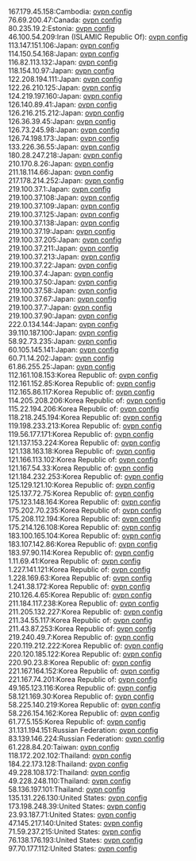 167.179.45.158:Cambodia: [ovpn config](vpn/167_179_45_158.ovpn)  
76.69.200.47:Canada: [ovpn config](vpn/76_69_200_47.ovpn)  
80.235.19.2:Estonia: [ovpn config](vpn/80_235_19_2.ovpn)  
46.100.54.209:Iran (ISLAMIC Republic Of): [ovpn config](vpn/46_100_54_209.ovpn)  
113.147.151.106:Japan: [ovpn config](vpn/113_147_151_106.ovpn)  
114.150.54.168:Japan: [ovpn config](vpn/114_150_54_168.ovpn)  
116.82.113.132:Japan: [ovpn config](vpn/116_82_113_132.ovpn)  
118.154.10.97:Japan: [ovpn config](vpn/118_154_10_97.ovpn)  
122.208.194.111:Japan: [ovpn config](vpn/122_208_194_111.ovpn)  
122.26.210.125:Japan: [ovpn config](vpn/122_26_210_125.ovpn)  
124.219.197.160:Japan: [ovpn config](vpn/124_219_197_160.ovpn)  
126.140.89.41:Japan: [ovpn config](vpn/126_140_89_41.ovpn)  
126.216.215.212:Japan: [ovpn config](vpn/126_216_215_212.ovpn)  
126.36.39.45:Japan: [ovpn config](vpn/126_36_39_45.ovpn)  
126.73.245.98:Japan: [ovpn config](vpn/126_73_245_98.ovpn)  
126.74.198.173:Japan: [ovpn config](vpn/126_74_198_173.ovpn)  
133.226.36.55:Japan: [ovpn config](vpn/133_226_36_55.ovpn)  
180.28.247.218:Japan: [ovpn config](vpn/180_28_247_218.ovpn)  
210.170.8.26:Japan: [ovpn config](vpn/210_170_8_26.ovpn)  
211.18.114.66:Japan: [ovpn config](vpn/211_18_114_66.ovpn)  
217.178.214.252:Japan: [ovpn config](vpn/217_178_214_252.ovpn)  
219.100.37.1:Japan: [ovpn config](vpn/219_100_37_1.ovpn)  
219.100.37.108:Japan: [ovpn config](vpn/219_100_37_108.ovpn)  
219.100.37.109:Japan: [ovpn config](vpn/219_100_37_109.ovpn)  
219.100.37.125:Japan: [ovpn config](vpn/219_100_37_125.ovpn)  
219.100.37.138:Japan: [ovpn config](vpn/219_100_37_138.ovpn)  
219.100.37.19:Japan: [ovpn config](vpn/219_100_37_19.ovpn)  
219.100.37.205:Japan: [ovpn config](vpn/219_100_37_205.ovpn)  
219.100.37.211:Japan: [ovpn config](vpn/219_100_37_211.ovpn)  
219.100.37.213:Japan: [ovpn config](vpn/219_100_37_213.ovpn)  
219.100.37.22:Japan: [ovpn config](vpn/219_100_37_22.ovpn)  
219.100.37.4:Japan: [ovpn config](vpn/219_100_37_4.ovpn)  
219.100.37.50:Japan: [ovpn config](vpn/219_100_37_50.ovpn)  
219.100.37.58:Japan: [ovpn config](vpn/219_100_37_58.ovpn)  
219.100.37.67:Japan: [ovpn config](vpn/219_100_37_67.ovpn)  
219.100.37.7:Japan: [ovpn config](vpn/219_100_37_7.ovpn)  
219.100.37.90:Japan: [ovpn config](vpn/219_100_37_90.ovpn)  
222.0.134.144:Japan: [ovpn config](vpn/222_0_134_144.ovpn)  
39.110.187.100:Japan: [ovpn config](vpn/39_110_187_100.ovpn)  
58.92.73.235:Japan: [ovpn config](vpn/58_92_73_235.ovpn)  
60.105.145.141:Japan: [ovpn config](vpn/60_105_145_141.ovpn)  
60.71.14.202:Japan: [ovpn config](vpn/60_71_14_202.ovpn)  
61.86.255.25:Japan: [ovpn config](vpn/61_86_255_25.ovpn)  
112.161.108.153:Korea Republic of: [ovpn config](vpn/112_161_108_153.ovpn)  
112.161.152.85:Korea Republic of: [ovpn config](vpn/112_161_152_85.ovpn)  
112.165.86.117:Korea Republic of: [ovpn config](vpn/112_165_86_117.ovpn)  
114.205.208.206:Korea Republic of: [ovpn config](vpn/114_205_208_206.ovpn)  
115.22.194.206:Korea Republic of: [ovpn config](vpn/115_22_194_206.ovpn)  
118.218.245.194:Korea Republic of: [ovpn config](vpn/118_218_245_194.ovpn)  
119.198.233.213:Korea Republic of: [ovpn config](vpn/119_198_233_213.ovpn)  
119.56.177.171:Korea Republic of: [ovpn config](vpn/119_56_177_171.ovpn)  
121.137.153.224:Korea Republic of: [ovpn config](vpn/121_137_153_224.ovpn)  
121.138.163.18:Korea Republic of: [ovpn config](vpn/121_138_163_18.ovpn)  
121.166.113.102:Korea Republic of: [ovpn config](vpn/121_166_113_102.ovpn)  
121.167.54.33:Korea Republic of: [ovpn config](vpn/121_167_54_33.ovpn)  
121.184.232.253:Korea Republic of: [ovpn config](vpn/121_184_232_253.ovpn)  
125.129.121.10:Korea Republic of: [ovpn config](vpn/125_129_121_10.ovpn)  
125.137.72.75:Korea Republic of: [ovpn config](vpn/125_137_72_75.ovpn)  
175.123.148.164:Korea Republic of: [ovpn config](vpn/175_123_148_164.ovpn)  
175.202.70.235:Korea Republic of: [ovpn config](vpn/175_202_70_235.ovpn)  
175.208.112.194:Korea Republic of: [ovpn config](vpn/175_208_112_194.ovpn)  
175.214.126.108:Korea Republic of: [ovpn config](vpn/175_214_126_108.ovpn)  
183.100.165.104:Korea Republic of: [ovpn config](vpn/183_100_165_104.ovpn)  
183.107.142.86:Korea Republic of: [ovpn config](vpn/183_107_142_86.ovpn)  
183.97.90.114:Korea Republic of: [ovpn config](vpn/183_97_90_114.ovpn)  
1.11.69.41:Korea Republic of: [ovpn config](vpn/1_11_69_41.ovpn)  
1.227.141.121:Korea Republic of: [ovpn config](vpn/1_227_141_121.ovpn)  
1.228.169.63:Korea Republic of: [ovpn config](vpn/1_228_169_63.ovpn)  
1.241.38.172:Korea Republic of: [ovpn config](vpn/1_241_38_172.ovpn)  
210.126.4.65:Korea Republic of: [ovpn config](vpn/210_126_4_65.ovpn)  
211.184.117.238:Korea Republic of: [ovpn config](vpn/211_184_117_238.ovpn)  
211.205.132.227:Korea Republic of: [ovpn config](vpn/211_205_132_227.ovpn)  
211.34.55.117:Korea Republic of: [ovpn config](vpn/211_34_55_117.ovpn)  
211.43.87.253:Korea Republic of: [ovpn config](vpn/211_43_87_253.ovpn)  
219.240.49.7:Korea Republic of: [ovpn config](vpn/219_240_49_7.ovpn)  
220.119.212.222:Korea Republic of: [ovpn config](vpn/220_119_212_222.ovpn)  
220.120.185.122:Korea Republic of: [ovpn config](vpn/220_120_185_122.ovpn)  
220.90.23.8:Korea Republic of: [ovpn config](vpn/220_90_23_8.ovpn)  
221.167.164.152:Korea Republic of: [ovpn config](vpn/221_167_164_152.ovpn)  
221.167.74.201:Korea Republic of: [ovpn config](vpn/221_167_74_201.ovpn)  
49.165.123.116:Korea Republic of: [ovpn config](vpn/49_165_123_116.ovpn)  
58.121.169.30:Korea Republic of: [ovpn config](vpn/58_121_169_30.ovpn)  
58.225.140.219:Korea Republic of: [ovpn config](vpn/58_225_140_219.ovpn)  
58.226.154.162:Korea Republic of: [ovpn config](vpn/58_226_154_162.ovpn)  
61.77.5.155:Korea Republic of: [ovpn config](vpn/61_77_5_155.ovpn)  
31.131.194.151:Russian Federation: [ovpn config](vpn/31_131_194_151.ovpn)  
83.139.146.224:Russian Federation: [ovpn config](vpn/83_139_146_224.ovpn)  
61.228.84.20:Taiwan: [ovpn config](vpn/61_228_84_20.ovpn)  
118.172.202.102:Thailand: [ovpn config](vpn/118_172_202_102.ovpn)  
184.22.173.128:Thailand: [ovpn config](vpn/184_22_173_128.ovpn)  
49.228.108.172:Thailand: [ovpn config](vpn/49_228_108_172.ovpn)  
49.228.248.110:Thailand: [ovpn config](vpn/49_228_248_110.ovpn)  
58.136.197.101:Thailand: [ovpn config](vpn/58_136_197_101.ovpn)  
135.131.226.130:United States: [ovpn config](vpn/135_131_226_130.ovpn)  
173.198.248.39:United States: [ovpn config](vpn/173_198_248_39.ovpn)  
23.93.187.71:United States: [ovpn config](vpn/23_93_187_71.ovpn)  
47.145.217.140:United States: [ovpn config](vpn/47_145_217_140.ovpn)  
71.59.237.215:United States: [ovpn config](vpn/71_59_237_215.ovpn)  
76.138.176.193:United States: [ovpn config](vpn/76_138_176_193.ovpn)  
97.70.177.112:United States: [ovpn config](vpn/97_70_177_112.ovpn)  
